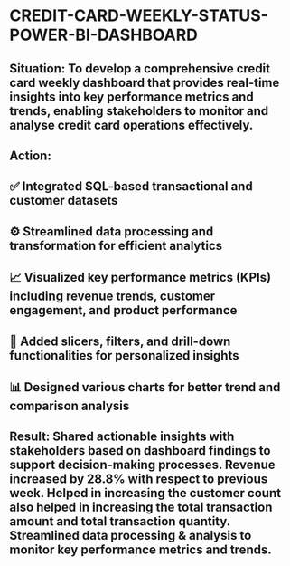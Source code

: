 # CREDIT-CARD-WEEKLY-STATUS-POWER-BI-DASHBOARD
## Situation: To develop a comprehensive credit card weekly dashboard that provides real-time insights into key performance metrics and trends, enabling stakeholders to monitor and analyse credit card operations effectively.

## Action: 
## ✅ Integrated SQL-based transactional and customer datasets
## ⚙️ Streamlined data processing and transformation for efficient analytics
## 📈 Visualized key performance metrics (KPIs) including revenue trends, customer engagement, and product performance
## 🧩 Added slicers, filters, and drill-down functionalities for personalized insights
## 📊 Designed various charts for better trend and comparison analysis

## Result: Shared actionable insights with stakeholders based on dashboard findings to support decision-making processes. Revenue increased by 28.8% with respect to previous week. Helped in increasing the customer count also helped in increasing the total transaction amount and total transaction quantity. Streamlined data processing & analysis to monitor key performance metrics and trends.

